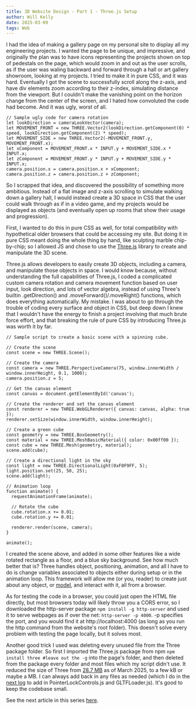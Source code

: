 ```yaml
---
title: 3D Website Design - Part 1 - Three.js Setup
author: Will Kelly
date: 2025-03-09
tags: Web
---
```


I had the idea of making a gallery page on my personal site to display all my engineering projects. I wanted the page to be unique, and impressive, and originally the plan was to have icons representing the projects shown on top of pedestals on the page, which would zoom in and out as the user scrolls, as if the user was waling backward and forward through a hall or art gallery showroom, looking at my projects. I tried to make it in pure CSS, and it was hard. Eventually I got the scene to successfully scroll along the z-axis, and have div elements zoom according to their z-index, simulating distance from the viewport. But I couldn't make the vanishing point on the horizon change from the center of the screen, and I hated how convoluted the code had become. And it was ugly, worst of all.

	// Sample ugly code for camera rotation
	let lookDirection = cameraLookVector(camera);
	let MOVEMENT_FRONT = new THREE.Vector2(lookDirection.getComponent(0) * speed, lookDirection.getComponent(2) * speed);
	let MOVEMENT_SIDE = new THREE.Vector2(-MOVEMENT_FRONT.y, MOVEMENT_FRONT.x);
	let xComponent = MOVEMENT_FRONT.x * INPUT.y + MOVEMENT_SIDE.x * INPUT.x;
	let zComponent = MOVEMENT_FRONT.y * INPUT.y + MOVEMENT_SIDE.y * INPUT.x;
	camera.position.x = camera.position.x + xComponent;
	camera.position.z = camera.position.z + zComponent;

So I scrapped that idea, and discovered the possibility of something more ambitious. Instead of a flat image and z-axis scrolling to simulate walking down a gallery hall, I would instead create a 3D space in CSS that the user could walk through as if in a video game, and my projects would be displayed as objects (and eventually open up rooms that show their usage and progression).

First, I wanted to do this in pure CSS as well, for total compatibility with hypothetical older browsers that could be accessing my site. But doing it in pure CSS meant doing the whole thing by hand, like sculpting marble chip-by-chip; so I allowed JS and chose to use the [Three.js](https://threejs.org/) library to create and manipulate the 3D scene.

Three.js allows developers to easily create 3D objects, including a camera, and manipulate those objects in space. I would know because, without understanding the full capabilities of Three.js, I coded a complicated custom camera rotation and camera movement function based on user input, look direction, and lots of vector algebra, instead of using Three's builtin .getDirection() and .moveForward()/.moveRight() functions, which does everything automatically. My mistake. I was about to go through the trouble of coding every surface and object in CSS, but deep down I knew that I wouldn't have the energy to finish a project involving that much brute force effort, and that breaking the rule of pure CSS by introducing Three.js was worth it by far.


	// Sample script to create a basic scene with a spinning cube.

	// Create the scene
	const scene = new THREE.Scene();

	// Create the camera
	const camera = new THREE.PerspectiveCamera(75, window.innerWidth / window.innerHeight, 0.1, 1000);
	camera.position.z = 5;

	// Get the canvas element
	const canvas = document.getElementById('canvas');

	// Create the renderer and set the canvas element
	const renderer = new THREE.WebGLRenderer({ canvas: canvas, alpha: true });
	renderer.setSize(window.innerWidth, window.innerHeight);

	// Create a green cube
	const geometry = new THREE.BoxGeometry();
	const material = new THREE.MeshBasicMaterial({ color: 0x00ff00 });
	const cube = new THREE.Mesh(geometry, material);
	scene.add(cube);

	// Create a directional light in the sky
	const light = new THREE.DirectionalLight(0xF0F9FF, 5);
	light.position.set(25, 50, 25);
	scene.add(light);

	// Animation loop
	function animate() {
	  requestAnimationFrame(animate);

	  // Rotate the cube
	  cube.rotation.x += 0.01;
	  cube.rotation.y += 0.01;

	  renderer.render(scene, camera);
	}

	animate();

I created the scene above, and added in some other features like a wide rotated rectangle as a floor, and a blue sky background. See how much better that is? Three handles object, positioning, animation, and all I have to do is change variables associated to objects either during setup or in the animation loop. This framework will allow me (or you, reader) to create just about any object, or [model](https://bkelldog.neocities.org/log/post.html?file=.%2Flog_files%2F3D%20Website%20Design%20Part%202.md), and interact with it, all from a browser.

As for testing the code in a browser, you could just open the HTML file directly, but most browsers today will likely throw you a CORS error, so I downloaded the http-server package `npm install -g http-server` and used it to serve webpages as if over the net: `http-server -p 4000`. -p specifies the port, and you would find it at http://localhost:4000 (as long as you run the http command from the website's root folder). This doesn't solve every problem with testing the page locally, but it solves most.

Another good trick I used was deleting every unused file from the Three package folder. So first I imported the Three.js package from npm `npm install three #leave out the -g` into the page's folder, and then deleted from the package every folder and most files which my script didn't use. It reduced the size of Three from [28.7 MB](https://www.npmjs.com/package/three) as of March 2025, to a few kB or maybe a MB. I can always add back in any files as needed (which I do in the [next log](https://bkelldog.neocities.org/log/post.html?file=.%2Flog_files%2F3D%20Website%20Design%20Part%202.md) to add in PointerLockControls.js and GLTFLoader.js). It's good to keep the codebase small.

See the next article in this series [here](https://bkelldog.neocities.org/log/post.html?file=.%2Flog_files%2F3D%20Website%20Design%20Part%202.md).